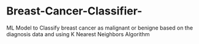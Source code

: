 # Breast-Cancer-Classifier-
ML Model to Classify breast cancer as malignant or benigne based on the diagnosis data and using K Nearest Neighbors Algorithm
